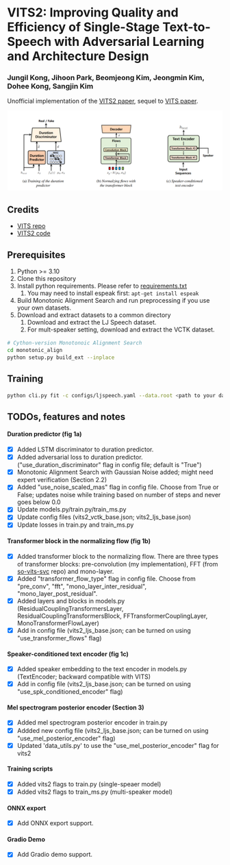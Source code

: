 # VITS2: Improving Quality and Efficiency of Single-Stage Text-to-Speech with Adversarial Learning and Architecture Design
### Jungil Kong, Jihoon Park, Beomjeong Kim, Jeongmin Kim, Dohee Kong, Sangjin Kim
Unofficial implementation of the [VITS2 paper](https://arxiv.org/abs/2307.16430), sequel to [VITS paper](https://arxiv.org/abs/2106.06103).

![Alt text](resources/image.png)

## Credits
- [VITS repo](https://github.com/jaywalnut310/vits)
- [VITS2 code](https://github.com/p0p4k/vits2_pytorch)

## Prerequisites
1. Python >= 3.10
2. Clone this repository
3. Install python requirements. Please refer to [requirements.txt](requirements.txt)
    1. You may need to install espeak first: `apt-get install espeak`
4. Build Monotonic Alignment Search and run preprocessing if you use your own datasets.
5. Download and extract datasets to a common directory
    1. Download and extract the LJ Speech dataset.
    2. For mult-speaker setting, download and extract the VCTK dataset.

```sh
# Cython-version Monotonoic Alignment Search
cd monotonic_align
python setup.py build_ext --inplace
```

## Training

```sh
python cli.py fit -c configs/ljspeech.yaml --data.root <path to your dataset directory>
```

## TODOs, features and notes

#### Duration predictor (fig 1a)
- [x] Added LSTM discriminator to duration predictor.
- [x] Added adversarial loss to duration predictor. ("use_duration_discriminator" flag in config file; default is "True")
- [x] Monotonic Alignment Search with Gaussian Noise added; might need expert verification (Section 2.2)
- [x] Added "use_noise_scaled_mas" flag in config file. Choose from True or False; updates noise while training based on number of steps and never goes below 0.0
- [x] Update models.py/train.py/train_ms.py
- [x] Update config files (vits2_vctk_base.json; vits2_ljs_base.json)
- [x] Update losses in train.py and train_ms.py
#### Transformer block in the normalizing flow (fig 1b)
- [x] Added transformer block to the normalizing flow. There are three types of transformer blocks: pre-convolution (my implementation), FFT (from [so-vits-svc](https://github.com/svc-develop-team/so-vits-svc/commit/fc8336fffd40c39bdb225c1b041ab4dd15fac4e9) repo) and mono-layer.
- [x] Added "transformer_flow_type" flag in config file. Choose from "pre_conv", "fft", "mono_layer_inter_residual", "mono_layer_post_residual".
- [x] Added layers and blocks in models.py (ResidualCouplingTransformersLayer, ResidualCouplingTransformersBlock, FFTransformerCouplingLayer, MonoTransformerFlowLayer)
- [x] Add in config file (vits2_ljs_base.json; can be turned on using "use_transformer_flows" flag)
#### Speaker-conditioned text encoder (fig 1c)
- [x] Added speaker embedding to the text encoder in models.py (TextEncoder; backward compatible with VITS)
- [x] Add in config file (vits2_ljs_base.json; can be turned on using "use_spk_conditioned_encoder" flag)
#### Mel spectrogram posterior encoder (Section 3)
- [x] Added mel spectrogram posterior encoder in train.py
- [x] Addded new config file (vits2_ljs_base.json; can be turned on using "use_mel_posterior_encoder" flag)
- [x] Updated 'data_utils.py' to use the "use_mel_posterior_encoder" flag for vits2
#### Training scripts
- [x] Added vits2 flags to train.py (single-speaer model)
- [x] Added vits2 flags to train_ms.py (multi-speaker model)
#### ONNX export
- [x] Add ONNX export support.
#### Gradio Demo
- [x] Add Gradio demo support.

